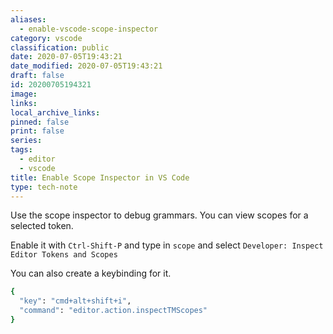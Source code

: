 ```yaml
---
aliases:
  - enable-vscode-scope-inspector
category: vscode
classification: public
date: 2020-07-05T19:43:21
date_modified: 2020-07-05T19:43:21
draft: false
id: 20200705194321
image: 
links: 
local_archive_links: 
pinned: false
print: false
series: 
tags:
  - editor
  - vscode
title: Enable Scope Inspector in VS Code
type: tech-note
---
```


Use the scope inspector to debug grammars. You can view scopes for a selected token.

Enable it with `Ctrl-Shift-P` and type in `scope` and select `Developer: Inspect Editor Tokens and Scopes`

You can also create a keybinding for it.

``` bash
{
  "key": "cmd+alt+shift+i",
  "command": "editor.action.inspectTMScopes"
}
```